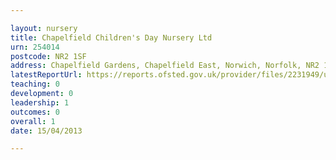 ```yaml
---

layout: nursery
title: Chapelfield Children's Day Nursery Ltd
urn: 254014
postcode: NR2 1SF
address: Chapelfield Gardens, Chapelfield East, Norwich, Norfolk, NR2 1SF
latestReportUrl: https://reports.ofsted.gov.uk/provider/files/2231949/urn/254014.pdf
teaching: 0
development: 0
leadership: 1
outcomes: 0
overall: 1
date: 15/04/2013

---
```


